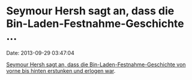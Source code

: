 Seymour Hersh sagt an, dass die Bin-Laden-Festnahme-Geschichte \...
===================================================================

Date: 2013-09-29 03:47:04

[Seymour Hersh sagt an, dass die Bin-Laden-Festnahme-Geschichte von
vorne bis hinten erstunken und erlogen
war](http://www.theguardian.com/media/media-blog/2013/sep/27/seymour-hersh-obama-nsa-american-media).
